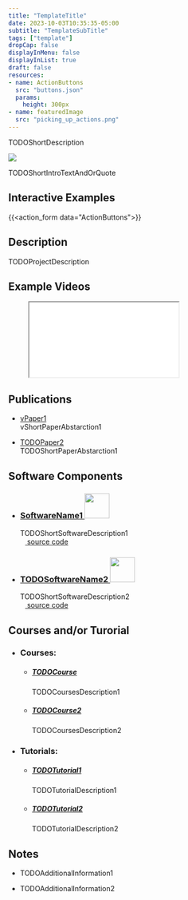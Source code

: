 ```yaml
---
title: "TemplateTitle"
date: 2023-10-03T10:35:35-05:00
subtitle: "TemplateSubTitle"
tags: ["template"]
dropCap: false
displayInMenu: false
displayInList: true
draft: false
resources:
- name: ActionButtons
  src: "buttons.json"
  params:
    height: 300px
- name: featuredImage
  src: "picking_up_actions.png"
---
```


TODOShortDescription

<!--more-->

![](ProjectImage)

TODOShortIntroTextAndOrQuote


Interactive Examples
---

<!-- <iframe frameBorder="0" style="width:100%;height:300px;" src="https://intel4coro.github.io/coai-list/#/widgets/ActionForm?data=/coai-list/household.json"></iframe> -->

{{<action_form data="ActionButtons">}}

Description
---

TODOProjectDescription

Example Videos
---

<figure class="video_container">
  <iframe src="TODOExampleVideo" frameborder="1" allowfullscreen="true"> </iframe>
</figure>


Publications
---

- [vPaper1](TODOPaperLink1)\
  vShortPaperAbstarction1

- [TODOPaper2](TODOPaperLink2)\
  TODOShortPaperAbstarction1


Software Components
---

- ### [SoftwareName1 <img class="sc-image" src="TODOSoftwareImage1" height=50>](TODOSoftwareMainPageLink1)
  TODOShortSoftwareDescription1\
  [<img class="sc-image" src="https://iris.informatik.uni-bremen.de/images/github.svg" height=10> source code](TODOGithubLink1)

- ### [TODOSoftwareName2 <img class="sc-image" src="vSoftwareImage2" height=50>](vSoftwareMainPageLink2)
  TODOShortSoftwareDescription2\
  [<img class="sc-image" src="https://iris.informatik.uni-bremen.de/images/github.svg" height=10> source code](TODOGithubLink2)


Courses and/or Turorial
---

- ### Courses:

  + ##### [TODOCourse](vCoursesLink1)
    TODOCoursesDescription1

  + ##### [TODOCourse2](TODOCoursesLink2)
    TODOCoursesDescription2

- ### Tutorials:

  + ##### [TODOTutorial1](TODOTuorialLink1)
    TODOTutorialDescription1

  + ##### [TODOTutorial2](TODOTuorialLink2)
    TODOTutorialDescription2


Notes
---

- TODOAdditionalInformation1

- TODOAdditionalInformation2
